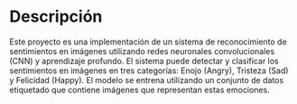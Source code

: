 # Descripción
Este proyecto es una implementación de un sistema de reconocimiento de sentimientos en imágenes utilizando redes neuronales
convolucionales (CNN) y aprendizaje profundo. El sistema puede detectar y clasificar los sentimientos en imágenes en tres categorías:
Enojo (Angry), Tristeza (Sad) y Felicidad (Happy). El modelo se entrena utilizando un conjunto de datos etiquetado que contiene imágenes que representan estas emociones.

